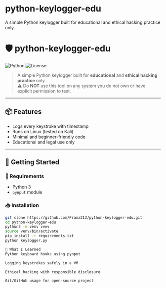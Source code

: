 # python-keylogger-edu
A simple Python keylogger built for educational and ethical hacking practice only.
# 🛡️ python-keylogger-edu
![Python](https://img.shields.io/badge/Python-3.x-blue)
![License](https://img.shields.io/badge/License-MIT-green)

> A simple Python keylogger built for **educational** and **ethical hacking practice** only.  
> ⚠️ Do **NOT** use this tool on any system you do not own or have explicit permission to test.

---

## 📦 Features
- Logs every keystroke with timestamp
- Runs on Linux (tested on Kali)
- Minimal and beginner-friendly code
- Educational and legal use only

---

## 🚀 Getting Started

### 🔧 Requirements
- Python 3
- `pynput` module

### 📥 Installation

```bash
git clone https://github.com/Prama212/python-keylogger-edu.git
cd python-keylogger-edu
python3 -m venv venv
source venv/bin/activate
pip install -r requirements.txt
python keylogger.py

🧠 What I Learned
Python keyboard hooks using pynput

Logging keystrokes safely in a VM

Ethical hacking with responsible disclosure

Git/GitHub usage for open-source project

